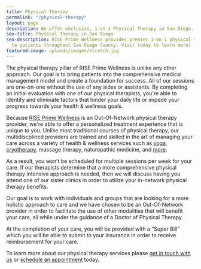 ```yaml
---
title: Physical Therapy
permalink: "/physical-therapy"
layout: page
description: We offer exclusive, 1-on-1 Physical Therapy in San Diego.
seo-title: Physical Therapy in San Diego
seo-description: RISE Prime Wellness provides premier 1-on-1 physical therapy treatment
  to patients throughout San Diego County. Visit today to learn more!
featured-image: uploads/images/stretch.jpg
---
```


The physical therapy pillar of RISE Prime Wellness is unlike any other approach. Our goal is to bring patients into the comprehensive medical management model and create a foundation for success. All of our sessions are one-on-one without the use of any aides or assistants. By completing an initial evaluation with one of our physical therapists, you're able to identify and eliminate factors that hinder your daily life or impede your progress towards your health & wellness goals.

Because [RISE Prime Wellness](/) is an Out-Of-Network physical therapy provider, we're able to offer a personalized treatment experience that is unique to you. Unlike most traditional courses of physical therapy, our multidiscplined providers are trained and skilled in the art of managing your care across a variety of health & wellness services such as [yoga](/yoga), [cryotherapy](/cryotherapy), massage therapy, naturopathic medicine, and [more](/other-services).

As a result, you won’t be scheduled for multiple sessions per week for your care. If our therapists determine that a more comprehensive physical therapy intensive approach is needed, then we will discuss having you attend one of our sister clinics in order to utilize your in-network physical therapy benefits.

Our goal is to work with individuals and groups that are looking for a more holistic approach to care and we have chosen to be an Out-Of-Network provider in order to facilitate the use of other modalities that will benefit your care, all while under the guidance of a Doctor of Physical Therapy.

At the completion of your care, you will be provided with a “Super Bill” which you will be able to submit to your insurance in order to receive reimbursement for your care.

To learn more about our physical therapy services please [get in touch with us](#contact) or [schedule an appointment](#mindbody) today.
